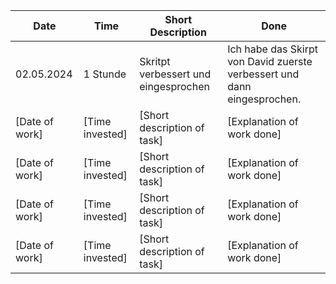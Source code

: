 | Date               | Time            | Short Description | Done               |
|--------------------|-----------------|-------------------|--------------------|
| 02.05.2024     | 1 Stunde | Skritpt verbessert und eingesprochen | Ich habe das Skirpt von David zuerste verbessert und dann eingesprochen. |
| [Date of work]     | [Time invested] | [Short description of task] | [Explanation of work done] |
| [Date of work]     | [Time invested] | [Short description of task] | [Explanation of work done] |
| [Date of work]     | [Time invested] | [Short description of task] | [Explanation of work done] |
| [Date of work]     | [Time invested] | [Short description of task] | [Explanation of work done] |
